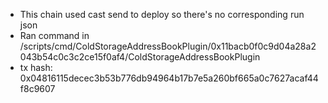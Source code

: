 - This chain used cast send to deploy so there's no corresponding run json
- Ran command in /scripts/cmd/ColdStorageAddressBookPlugin/0x11bacb0f0c9d04a28a2043b54c0c3c2ce15f0af4/ColdStorageAddressBookPlugin
- tx hash: 0x04816115decec3b53b776db94964b17b7e5a260bf665a0c7627acaf44f8c9607
